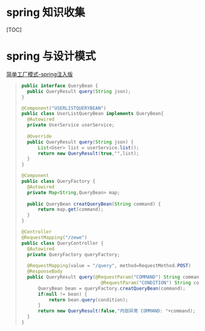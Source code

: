 # spring 知识收集

[TOC]

# spring 与设计模式

[简单工厂模式-spring注入版](https://blog.csdn.net/shiyun123zw/article/details/88413592)

> ```java
> public interface QueryBean {	
> 	public QueryResult query(String json);
> }
> ```
>
> ```java
> @Component("USERLISTQUERYBEAN")
> public class UserListQueryBean implements QueryBean{
> 	@Autowired
> 	private UserService userService;
>  
> 	@Override
> 	public QueryResult query(String json) {
> 		List<User> list = userService.list();
> 		return new QueryResult(true,"",list);
> 	}
> }
> ```
>
> ```java
> @Component
> public class QueryFactory {
> 	@Autowired
> 	private Map<String,QueryBean> map;
> 	
> 	public QueryBean creatQueryBean(String command) {
> 		return map.get(command);
> 	}
> }
> ```
>
> ```java
> @Controller
> @RequestMapping("/zewe")
> public class QueryController {
> 	@Autowired
> 	private QueryFactory queryFactory;
> 	
> 	@RequestMapping(value = "/query", method=RequestMethod.POST)
> 	@ResponseBody
> 	public QueryResult query(@RequestParam("COMMAND") String command,
>                              @RequestParam("CONDITION") String condition) {
> 		QueryBean bean = queryFactory.creatQueryBean(command);
> 		if(null != bean) {
> 			return bean.query(condition);
> 		}
> 		return new QueryResult(false,"内部异常 COMMAND: "+command);	
> 	}
> }
> ```
>
> 



